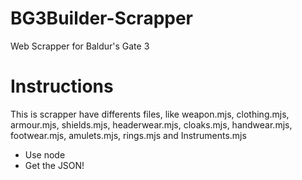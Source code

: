 # BG3Builder-Scrapper

Web Scrapper for Baldur's Gate 3

# Instructions

This is scrapper have differents files, like weapon.mjs, clothing.mjs, armour.mjs, shields.mjs, headerwear.mjs, cloaks.mjs, handwear.mjs, footwear.mjs, amulets.mjs, rings.mjs and Instruments.mjs

-   Use node <filename>
-   Get the JSON!
